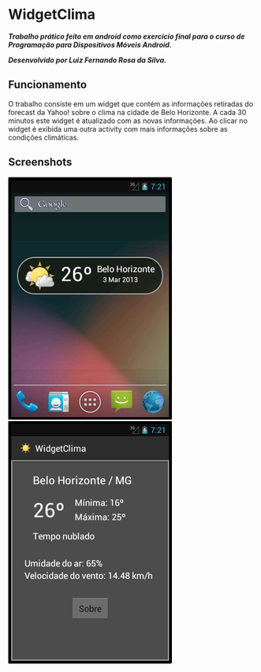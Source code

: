 WidgetClima
===========

***Trabalho prático feito em android como exercício final para o curso de Programação para Dispositivos Móveis Android.***

***Desenvolvido por Luiz Fernando Rosa da Silva.***

Funcionamento
-------------

O trabalho consiste em um widget que contém as informações retiradas do forecast da Yahoo! sobre o clima na cidade de Belo Horizonte. A cada 30 minutos este widget é atualizado com as novas informações. Ao clicar no widget é exibida uma outra activity com mais informações sobre as condições climáticas.

Screenshots
-------------

![Alt text](/Screenshots/sample1.jpg)   ![Alt text](/Screenshots/sample2.jpg)
